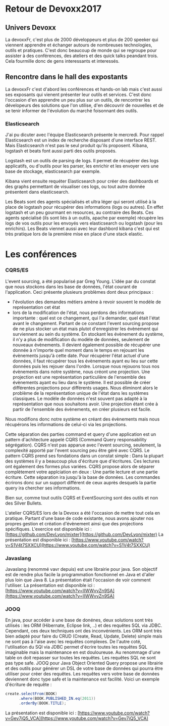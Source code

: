 # Retour de Devoxx2017

## Univers Devoxx
La devoxxFr, c'est plus de 2000 développeurs et plus de 200 speeker qui viennent apprendre et échanger autours de nombreuses technologies, outils et pratiques.
C'est donc beaucoup de monde qui se regroupe pour assister à des conférences, des ateliers et des quick talks peandant trois.
Cela fourmille donc de gens interessants et interessés.

## Rencontre dans le hall des expostants
La devoxxFr c'est d'abord les conférences et hands-on lab mais c'est aussi ses exposants qui vienent présenter leur outils et services.
C'est donc l'occasion d'en apprendre un peu plus sur un outils, de rencontrer les dévelopeurs des solutions que l'on utilise, d'en découvrir de nouvelles et de se tenir informer de l'évolution du marché foisonnant des outils.

### Elasticsearch
J'ai pu dicuter avec l'équipe Elasticsearch présente le mercredi. Pour rappel Elasticsearch est un index de recherche disposant d'une interface REST. Mais Elasticsearch n'est pas le seul produit qu'ils proposent. Kibana, logstash et beats font aussi parti des outils proposés. 

Logstash est un outils de parsing de logs. Il permet de récupérer des logs applicatifs, ou d'outils pour les parser, les enrichir et les envoyer vers une base de stockage, elasticsearch par exemple. 

Kibana vient ensuite requéter Elasticsearch pour créer des dashboards et des graphs permettant de visualiser ces logs, ou tout autre donnée présentent dans elasticsearch. 

Les Beats sont des agents spécialisés et ultra léger qui seront utilisé à la place de logstash pour récupérer des informations (logs ou autres). En effet logstash et un peu gourmant en resources, au contraire des Beats. Ces agents spécialisé (ils sont liés à un outils, apache par exemple) récupère les logs de vos outils pour les envoyés vers elasticsearch ou logstash (pour les enrichirs). Les Beats viennet aussi avec leur dashbord kibana c'est qui est très pratique lors de la première mise en place d'une stack elastic.

# Les conférences

### CQRS/ES
L'event sourcing, a été popularisé par Greg Young. L'idée par du constat que nous stockons dans les base de données, l'état courant de l'application. Ceci présente plusieurs problèmes dont deux principaux :
 - l'évolution des demandes métiers amène à revoir souvent le modèle de représentation cet état 
 - lors de la modification de l'état, nous perdons des informations importante : quel est ce changement, qui l'a demander, quel était l'état avant le changement.
Partant de ce constant l'event sourcing propose de ne plus stocker un état mais plutot d'enregistrer les évènement qui surviennent au sein du système. En stockant les évènement du système, il n'y a plus de modification du modèle de données, seulement de nouveaux évènements. Il devient également possible de récupérer une donnée à n'importe quel moment dans le temps en rejouant les évènements jusqu'à cette date. Pour récupérer l'état actuel d'une données, il faut récupérer tous les évènements ayant eu lieu sur cette données puis les rejouer dans l'ordre. Lorsque nous rejouons tous nos évènements dans notre système, nous créont une projection. Une projection est une représentation particulière de l'ensemble des évènements ayant eu lieu dans le système. Il est possible de créer différentes projections pour différents usages. Nous éliminont alors le problème de la représentation unique de l'état dans les systèmes classiques. Le modèle de données n'est souvent pas adapté à la représentation que nous souhaitons avoir. Une projection étant crée à partir de l'ensemble des évènements, en créer plusieurs est facile. 

Nous modifions donc notre système en créant des évènements mais nous récupérons les informations de celui-ci via les projections.

Cette séparation des parties command et query d'une application est un pattern d'achitecture appelé CQRS (Command Query responsability ségrégation). CQRS n'est pas apparue avec l'event sourcing, seulement, la complexité apporté par l'event sourcing peu être géré avec CQRS. Le pattern CQRS prend ses fondations dans un constat simple : Dans la plupart des systèmes il y a beaucoup plus d'écriture que d'écritures. Ces lectures ont également des formes plus variées. CQRS propose alors de séparer complètement votre applciation en deux : Une partie lecture et une partie écriture. Cette séparation ira jusqu'à la base de données. Les commandes écrirons donc sur un support différent de ceux auprès desquels la partie query ira chercher ses informations.

Bien sur, comme tout outils CQRS et EventSourcing sont des outils et non des Silver Bullets.

L'atelier CQRS/ES lors de la Devoxx a été l'occasion de mettre tout cela en pratique. Partant d'une base de code existante, nous avons ajouter nos propres gestion et création d'évènement ainsi que des projections spécifiques.
L'exercice est disponible ici : [https://github.com/DevLyon/mixter](https://github.com/DevLyon/mixter)
La présentation est disponible ici : [https://www.youtube.com/watch?v=S1V4t7SXXCU](https://www.youtube.com/watch?v=S1V4t7SXXCU)

### Javaslang
Javaslang (renommé vavr depuis) est une librairie pour java. Son objectif est de rendre plus facile la programmation fonctionnel en Java et d'aller plus loin que Java 8. La présentation était l'occasion de voir comment l'utiliser.
La présentation est disponible ici : [https://www.youtube.com/watch?v=IIWWvvZn9SA](https://www.youtube.com/watch?v=IIWWvvZn9SA)

### JOOQ
En java, pour accéder à une base de donénes, deux solutions sont très utilisés : les ORM (Hibernate, Eclipse link, ..) et des requêtes SQL via JDBC. Cependant, ces deux techniques ont des inconvénients. Les ORM sont très bien adapté pour faire du CRUD (Create, Read, Update, Delete) simple mais ne sont pas à l'aise avec les requêtes complexes. De l'autre coté, l'utilisation du SQl via JDBC permet d'écrire toutes les requêtes SQL imaginable mais la maintenance en est douloureuse. Au renommage d'une table on doit repasser sur toutes les requêtes. Les requêtes SQL ne sont pas type safe.
JOOQ pour Java Object Oriented Query propose une librairie et des outils pour générer un DSL de votre base de données qui pourra être utiliser pour créer des requêtes. Les requêtes vers votre base de données deviennent donc type safe et la maintenance est facilité.
Voici un exemple d'écriture de requête : 
```java
create.selectFrom(BOOK)
      .where(BOOK.PUBLISHED_IN.eq(2011))
      .orderBy(BOOK.TITLE);
```
La présentation est disponible ici : [https://www.youtube.com/watch?v=Gev7iQ5_VCA](https://www.youtube.com/watch?v=Gev7iQ5_VCA)

